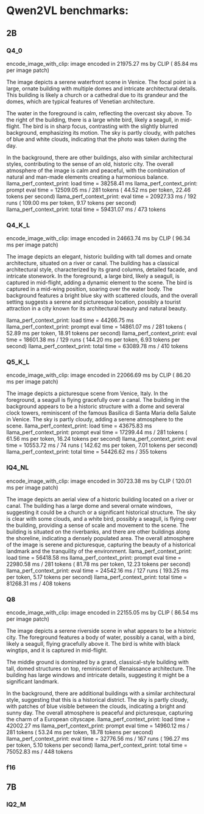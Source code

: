 # Qwen2VL benchmarks:

## 2B

### Q4_0

encode_image_with_clip: image encoded in 21975.27 ms by CLIP (   85.84 ms per image patch)

The image depicts a serene waterfront scene in Venice. The focal point is a large, ornate building with multiple domes and intricate architectural details. This building is likely a church or a cathedral due to its grandeur and the domes, which are typical features of Venetian architecture. 

The water in the foreground is calm, reflecting the overcast sky above. To the right of the building, there is a large white bird, likely a seagull, in mid-flight. The bird is in sharp focus, contrasting with the slightly blurred background, emphasizing its motion. The sky is partly cloudy, with patches of blue and white clouds, indicating that the photo was taken during the day.

In the background, there are other buildings, also with similar architectural styles, contributing to the sense of an old, historic city. The overall atmosphere of the image is calm and peaceful, with the combination of natural and man-made elements creating a harmonious balance.
llama_perf_context_print:        load time =   38258.41 ms
llama_perf_context_print: prompt eval time =   12509.05 ms /   281 tokens (   44.52 ms per token,    22.46 tokens per second)
llama_perf_context_print:        eval time =   20927.33 ms /   192 runs   (  109.00 ms per token,     9.17 tokens per second)
llama_perf_context_print:       total time =   59431.07 ms /   473 tokens

### Q4_K_L

encode_image_with_clip: image encoded in 24663.74 ms by CLIP (   96.34 ms per image patch)

The image depicts an elegant, historic building with tall domes and ornate architecture, situated on a river or canal. The building has a classical architectural style, characterized by its grand columns, detailed facade, and intricate stonework. In the foreground, a large bird, likely a seagull, is captured in mid-flight, adding a dynamic element to the scene. The bird is captured in a mid-wing position, soaring over the water body. The background features a bright blue sky with scattered clouds, and the overall setting suggests a serene and picturesque location, possibly a tourist attraction in a city known for its architectural beauty and natural beauty.

llama_perf_context_print:        load time =   44266.75 ms
llama_perf_context_print: prompt eval time =   14861.07 ms /   281 tokens (   52.89 ms per token,    18.91 tokens per second)
llama_perf_context_print:        eval time =   18601.38 ms /   129 runs   (  144.20 ms per token,     6.93 tokens per second)
llama_perf_context_print:       total time =   63089.78 ms /   410 tokens

### Q5_K_L

encode_image_with_clip: image encoded in 22066.69 ms by CLIP (   86.20 ms per image patch)

The image depicts a picturesque scene from Venice, Italy. In the foreground, a seagull is flying gracefully over a canal. The building in the background appears to be a historic structure with a dome and several clock towers, reminiscent of the famous Basilica di Santa Maria della Salute in Venice. The sky is partly cloudy, adding a serene atmosphere to the scene.
llama_perf_context_print:        load time =   43675.83 ms
llama_perf_context_print: prompt eval time =   17299.44 ms /   281 tokens (   61.56 ms per token,    16.24 tokens per second)
llama_perf_context_print:        eval time =   10553.72 ms /    74 runs   (  142.62 ms per token,     7.01 tokens per second)
llama_perf_context_print:       total time =   54426.62 ms /   355 tokens

### IQ4_NL

encode_image_with_clip: image encoded in 30723.38 ms by CLIP (  120.01 ms per image patch)

The image depicts an aerial view of a historic building located on a river or canal. The building has a large dome and several ornate windows, suggesting it could be a church or a significant historical structure. The sky is clear with some clouds, and a white bird, possibly a seagull, is flying over the building, providing a sense of scale and movement to the scene. The building is situated on the riverbanks, and there are other buildings along the shoreline, indicating a densely populated area. The overall atmosphere of the image is serene and picturesque, capturing the beauty of a historical landmark and the tranquility of the environment.
llama_perf_context_print:        load time =   56418.58 ms
llama_perf_context_print: prompt eval time =   22980.58 ms /   281 tokens (   81.78 ms per token,    12.23 tokens per second)
llama_perf_context_print:        eval time =   24542.16 ms /   127 runs   (  193.25 ms per token,     5.17 tokens per second)
llama_perf_context_print:       total time =   81268.31 ms /   408 tokens

### Q8

encode_image_with_clip: image encoded in 22155.05 ms by CLIP (   86.54 ms per image patch)

The image depicts a serene riverside scene in what appears to be a historic city. The foreground features a body of water, possibly a canal, with a bird, likely a seagull, flying gracefully above it. The bird is white with black wingtips, and it is captured in mid-flight. 

The middle ground is dominated by a grand, classical-style building with tall, domed structures on top, reminiscent of Renaissance architecture. The building has large windows and intricate details, suggesting it might be a significant landmark. 

In the background, there are additional buildings with a similar architectural style, suggesting that this is a historical district. The sky is partly cloudy, with patches of blue visible between the clouds, indicating a bright and sunny day. The overall atmosphere is peaceful and picturesque, capturing the charm of a European cityscape.
llama_perf_context_print:        load time =   42002.27 ms
llama_perf_context_print: prompt eval time =   14960.12 ms /   281 tokens (   53.24 ms per token,    18.78 tokens per second)
llama_perf_context_print:        eval time =   32776.56 ms /   167 runs   (  196.27 ms per token,     5.10 tokens per second)
llama_perf_context_print:       total time =   75052.83 ms /   448 tokens

### f16


## 7B

### IQ2_M


